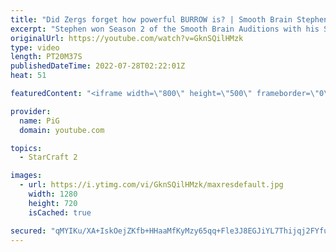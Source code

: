 ```yaml
---
title: "Did Zergs forget how powerful BURROW is? | Smooth Brain Stephen #1 - StarCraft 2"
excerpt: "Stephen won Season 2 of the Smooth Brain Auditions with his Spawning Pool off creep game, which was 100% glassy. This new series is dedicated to his smoothness.  How Stephen won Season 2: https://youtu.be/1S7dlYy947Y -- 🐷 Second Channel for Learning StarCraft 2: https://www.youtube.com/c/PiGRandom 🐷"
originalUrl: https://youtube.com/watch?v=GknSQilHMzk
type: video
length: PT20M37S
publishedDateTime: 2022-07-28T02:22:01Z
heat: 51

featuredContent: "<iframe width=\"800\" height=\"500\" frameborder=\"0\" src=\"https://www.youtube.com/embed/GknSQilHMzk\" allow=\"accelerometer; autoplay; encrypted-media; gyroscope; picture-in-picture\" allowfullscreen></iframe>"

provider:
  name: PiG
  domain: youtube.com

topics:
  - StarCraft 2

images:
  - url: https://i.ytimg.com/vi/GknSQilHMzk/maxresdefault.jpg
    width: 1280
    height: 720
    isCached: true

secured: "qMYIKu/XA+IskOejZKfb+HHaaMfKyMzy65qq+Fle3J8EGJiYL7Thijqj2FYfuPyez/DWw0OlsqrY1kEV5BgWtxHZKj81PVYGeTGyp14gzCVo1iJBUP821EXCmdSsZuVvjsNctsnXU8BJLt9dqc583DKIJK9A2IlMEwkdXmw6sX/9Eh7HRLkBFKrE9MOuMDKPSKBAS81Goecjo1dsvtWepfR/Mp81ygnZa32oT6o+XaN+w/Ihjp6a8uc3sL83md6kY4cFI+/VTGDbng2M1JKBocxHhZshFTwEQZJd7SDZETBgH/Cm8Ss2qWX3sKx7al9nBCWSx9A4qGz3uvlQZRy+X9TcLTZs5PYr0RYcZswyVyM0wcujqMcrAwioecEfUDUPSMq+UVuCuG5zbhgoEpiMzbcMD8vT5+YM5F3H3N9aKxE=;iNbDA3mCnv++Y2x4aFCwcA=="
---
```


